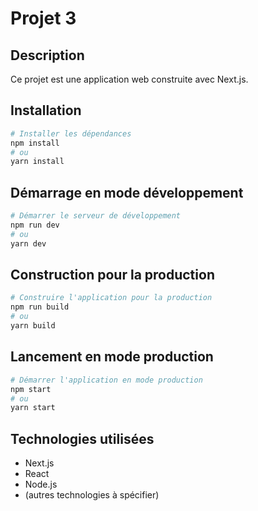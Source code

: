 # Projet 3

## Description
Ce projet est une application web construite avec Next.js.

## Installation
```bash
# Installer les dépendances
npm install
# ou
yarn install
```

## Démarrage en mode développement
```bash
# Démarrer le serveur de développement
npm run dev
# ou
yarn dev
```

## Construction pour la production
```bash
# Construire l'application pour la production
npm run build
# ou
yarn build
```

## Lancement en mode production
```bash
# Démarrer l'application en mode production
npm start
# ou
yarn start
```

## Technologies utilisées
- Next.js
- React
- Node.js
- (autres technologies à spécifier)
